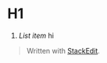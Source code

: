 

# H1

 1. *List item*
hi
> Written with [StackEdit](https://stackedit.io/).
<!--stackedit_data:
eyJoaXN0b3J5IjpbLTEyNzUxMTMyMTMsLTc1MjI1Nzk0OF19
-->
